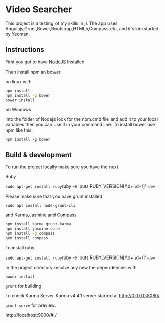 # Video Searcher

This project is a testing of my skills in js
The app uses Angulajs,Grunt,Bower,Bootstrap,HTML5,Compass etc, and it's kickstarted by Yeoman.

## Instructions

First you got to have [NodeJS](http://nodejs.org/download/) Installed

Then install npm an bower

on linux with 

``` Bash
npm install
npm install -g bower
bower install
```

on Windows

into the folder of Nodejs look for the npm.cmd file and add it to your local variables
then you can use it in your command line. To install bower use npm like this:

`npm install -g bower`

## Build & development

To run the project locally make sure you have the next

Ruby

`sudo apt-get install ruby`ruby -e 'puts RUBY_VERSION[/\d+\.\d+/]'`-dev`

Please make sure that you have grunt installed

`sudo apt install node-grunt-cli`

and Karma,Jasmine and Compass

``` Bash
npm install karma grunt-karma
npm install jasmine-core
npm install -g compass
gem install compass
```

To install ruby

`sudo apt-get install ruby`ruby -e 'puts RUBY_VERSION[/\d+\.\d+/]'`-dev`


In the project directory resolve any new the dependencies with

`bower install`


`grunt` for building

To check Karma Server
Karma v4.4.1 server started at http://0.0.0.0:8080/


`grunt serve` for preview.

http://localhost:9000/#!/






